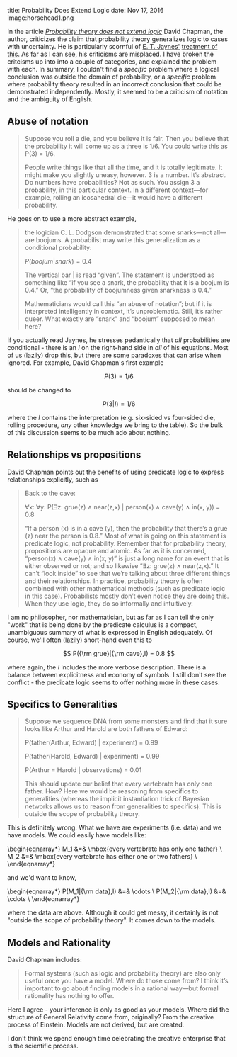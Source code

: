 title: Probability Does Extend Logic
date: Nov 17, 2016
image:horsehead1.png

In the article [*Probability theory does not extend logic*](https://meaningness.com/probability-and-logic) David Chapman, the author, criticizes the claim that probability theory generalizes logic to cases with uncertainty.  He is particularly scornful of [E. T. Jaynes'](https://en.wikipedia.org/wiki/Edwin_Thompson_Jaynes) [treatment of this](http://bayes.wustl.edu/etj/prob/book.pdf).  As far as I can see, his criticisms are misplaced.  I have broken the critcisms up into into a couple of categories, and explained the problem with each.  In summary, I couldn't find a *specific* problem where a logical conclusion was outside the domain of probability, or a *specific* problem where probability theory resulted in an incorrect conclusion that could be demonstrated independently.  Mostly, it seemed to be a criticism of notation and the ambiguity of English.

## Abuse of notation

> Suppose you roll a die, and you believe it is fair. Then you believe that the probability it will come up as a three is 1/6. You could write this as P(3) = 1/6.
> 
> People write things like that all the time, and it is totally legitimate. It might make you slightly uneasy, however. 3 is a number. It’s abstract. Do numbers have probabilities? Not as such. You assign 3 a probability, in this particular context. In a different context—for example, rolling an icosahedral die—it would have a different probability.
> 

He goes on to use a more abstract example,

> the logician C. L. Dodgson demonstrated that some snarks—not all—are boojums. A probabilist may write this generalization as a conditional probability:
> 
> $P(boojum|snark) = 0.4$
> 
> The vertical bar | is read “given”. The statement is understood as something like “if you see a snark, the probability that it is a boojum is 0.4.” Or, “the probability of boojumness given snarkness is 0.4.”
> 
> Mathematicians would call this “an abuse of notation”; but if it is interpreted intelligently in context, it’s unproblematic. Still, it’s rather queer. What exactly are “snark” and “boojum” supposed to mean here?
> 

If you actually read Jaynes, he stresses pedantically that *all* probabilities are conditional - there is an $I$ on the right-hand side in *all* of his equations.  Most of us (lazily) drop this, but there are some paradoxes that can arise when ignored.  For example, David Chapman's first example 

$$
P(3)=1/6
$$

should be changed to

$$
P(3|I)=1/6
$$

where the $I$ contains the interpretation (e.g. six-sided vs four-sided die, rolling procedure, *any* other knowledge we bring to the table).  So the bulk of this discussion seems to be much ado about nothing.

## Relationships vs propositions

David Chapman points out the benefits of using predicate logic to express relationships explicitly, such as 

> Back to the cave:
> 
> ∀x: ∀y: P(∃z: grue(z) ∧ near(z,x) | person(x) ∧ cave(y) ∧ in(x, y)) = 0.8
> 
> “If a person (x) is in a cave (y), then the probability that there’s a grue (z) near the person is 0.8.” Most of what is going on this statement is predicate logic, not probability. Remember that for probability theory, propositions are opaque and atomic. As far as it is concerned, “person(x) ∧ cave(y) ∧ in(x, y)” is just a long name for an event that is either observed or not; and so likewise “∃z: grue(z) ∧ near(z,x).” It can’t “look inside” to see that we’re talking about three different things and their relationships.
> In practice, probability theory is often combined with other mathematical methods (such as predicate logic in this case). Probabilists mostly don’t even notice they are doing this. When they use logic, they do so informally and intuitively.

I am no philosopher, nor mathematician, but as far as I can tell the only "work" that is being done by the predicate calculus is a compact, unambiguous  summary of what is expressed in English adequately.  Of course, we'll often (lazily) short-hand even this to 

$$
P({\rm grue}|{\rm cave},I) = 0.8
$$

where again, the $I$ includes the more verbose description.  There is a balance between explicitness and economy of symbols.  I still don't see the conflict - the predicate logic seems to offer nothing more in these cases.

## Specifics to Generalities

> Suppose we sequence DNA from some monsters and find that it sure looks like Arthur and Harold are both fathers of Edward:
> 
> P(father(Arthur, Edward) | experiment) = 0.99
> 
> P(father(Harold, Edward) | experiment) = 0.99
> 
> P(Arthur = Harold | observations) = 0.01
> 
> This should update our belief that every vertebrate has only one father. How?
> Here we would be reasoning from specifics to generalities (whereas the implicit instantiation trick of Bayesian networks allows us to reason from generalities to specifics). This is outside the scope of probability theory.
> 

This is definitely wrong.  What we have are experiments (i.e. data) and we have models.  We could easily have models like:

\begin{eqnarray*}
M_1 &=& \mbox{every vertebrate has only one father} \\
M_2 &=& \mbox{every vertebrate has either one or two fathers} \\
\end{eqnarray*}

and we'd want to know,

\begin{eqnarray*}
P(M_1|{\rm data},I) &=&  \cdots \\
P(M_2|{\rm data},I) &=&  \cdots \\
\end{eqnarray*}

where the data are above.  Although it could get messy, it certainly is not "outside the scope of probability theory".  It comes down to the models.

## Models and Rationality

David Chapman includes:

>Formal systems (such as logic and probability theory) are also only useful once you have a model. Where do those come from? I think it’s important to go about finding models in a rational way—but formal rationality has nothing to offer.

Here I agree - your inference is only as good as your models.  Where did the structure of General Relativity come from, originally?  From the creative process of Einstein.   Models are not derived, but are created.

I don't think we spend enough time celebrating the creative enterprise that is the scientific process. 

